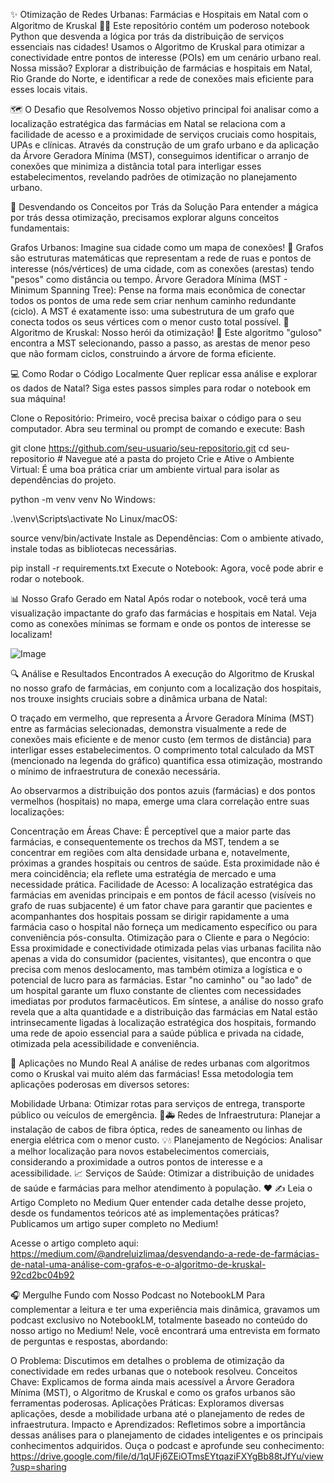 ✨ Otimização de Redes Urbanas: Farmácias e Hospitais em Natal com o Algoritmo de Kruskal 🏥💊
Este repositório contém um poderoso notebook Python que desvenda a lógica por trás da distribuição de serviços essenciais nas cidades! Usamos o Algoritmo de Kruskal para otimizar a conectividade entre pontos de interesse (POIs) em um cenário urbano real. Nossa missão? Explorar a distribuição de farmácias e hospitais em Natal, Rio Grande do Norte, e identificar a rede de conexões mais eficiente para esses locais vitais.

🗺️ O Desafio que Resolvemos
Nosso objetivo principal foi analisar como a localização estratégica das farmácias em Natal se relaciona com a facilidade de acesso e a proximidade de serviços cruciais como hospitais, UPAs e clínicas. Através da construção de um grafo urbano e da aplicação da Árvore Geradora Mínima (MST), conseguimos identificar o arranjo de conexões que minimiza a distância total para interligar esses estabelecimentos, revelando padrões de otimização no planejamento urbano.

🧠 Desvendando os Conceitos por Trás da Solução
Para entender a mágica por trás dessa otimização, precisamos explorar alguns conceitos fundamentais:

Grafos Urbanos: Imagine sua cidade como um mapa de conexões! 📍 Grafos são estruturas matemáticas que representam a rede de ruas e pontos de interesse (nós/vértices) de uma cidade, com as conexões (arestas) tendo "pesos" como distância ou tempo.
Árvore Geradora Mínima (MST - Minimum Spanning Tree): Pense na forma mais econômica de conectar todos os pontos de uma rede sem criar nenhum caminho redundante (ciclo). A MST é exatamente isso: uma subestrutura de um grafo que conecta todos os seus vértices com o menor custo total possível. 🌳
Algoritmo de Kruskal: Nosso herói da otimização! 💪 Este algoritmo "guloso" encontra a MST selecionando, passo a passo, as arestas de menor peso que não formam ciclos, construindo a árvore de forma eficiente.

💻 Como Rodar o Código Localmente
Quer replicar essa análise e explorar os dados de Natal? Siga estes passos simples para rodar o notebook em sua máquina!

Clone o Repositório: Primeiro, você precisa baixar o código para o seu computador. Abra seu terminal ou prompt de comando e execute:
Bash

git clone https://github.com/seu-usuario/seu-repositorio.git
cd seu-repositorio # Navegue até a pasta do projeto
Crie e Ative o Ambiente Virtual: É uma boa prática criar um ambiente virtual para isolar as dependências do projeto.

python -m venv venv
No Windows:

.\venv\Scripts\activate
No Linux/macOS:

source venv/bin/activate
Instale as Dependências: Com o ambiente ativado, instale todas as bibliotecas necessárias.

pip install -r requirements.txt
Execute o Notebook: Agora, você pode abrir e rodar o notebook.

📊 Nosso Grafo Gerado em Natal
Após rodar o notebook, você terá uma visualização impactante do grafo das farmácias e hospitais em Natal. Veja como as conexões mínimas se formam e onde os pontos de interesse se localizam!

![Image](https://github.com/user-attachments/assets/b66225c1-3b37-41f8-8942-538e901c869a)

🔍 Análise e Resultados Encontrados
A execução do Algoritmo de Kruskal no nosso grafo de farmácias, em conjunto com a localização dos hospitais, nos trouxe insights cruciais sobre a dinâmica urbana de Natal:

O traçado em vermelho, que representa a Árvore Geradora Mínima (MST) entre as farmácias selecionadas, demonstra visualmente a rede de conexões mais eficiente e de menor custo (em termos de distância) para interligar esses estabelecimentos. O comprimento total calculado da MST (mencionado na legenda do gráfico) quantifica essa otimização, mostrando o mínimo de infraestrutura de conexão necessária.

Ao observarmos a distribuição dos pontos azuis (farmácias) e dos pontos vermelhos (hospitais) no mapa, emerge uma clara correlação entre suas localizações:

Concentração em Áreas Chave: É perceptível que a maior parte das farmácias, e consequentemente os trechos da MST, tendem a se concentrar em regiões com alta densidade urbana e, notavelmente, próximas a grandes hospitais ou centros de saúde. Esta proximidade não é mera coincidência; ela reflete uma estratégia de mercado e uma necessidade prática.
Facilidade de Acesso: A localização estratégica das farmácias em avenidas principais e em pontos de fácil acesso (visíveis no grafo de ruas subjacente) é um fator chave para garantir que pacientes e acompanhantes dos hospitais possam se dirigir rapidamente a uma farmácia caso o hospital não forneça um medicamento específico ou para conveniência pós-consulta.
Otimização para o Cliente e para o Negócio: Essa proximidade e conectividade otimizada pelas vias urbanas facilita não apenas a vida do consumidor (pacientes, visitantes), que encontra o que precisa com menos deslocamento, mas também otimiza a logística e o potencial de lucro para as farmácias. Estar "no caminho" ou "ao lado" de um hospital garante um fluxo constante de clientes com necessidades imediatas por produtos farmacêuticos.
Em síntese, a análise do nosso grafo revela que a alta quantidade e a distribuição das farmácias em Natal estão intrinsecamente ligadas à localização estratégica dos hospitais, formando uma rede de apoio essencial para a saúde pública e privada na cidade, otimizada pela acessibilidade e conveniência.

🚀 Aplicações no Mundo Real
A análise de redes urbanas com algoritmos como o Kruskal vai muito além das farmácias! Essa metodologia tem aplicações poderosas em diversos setores:

Mobilidade Urbana: Otimizar rotas para serviços de entrega, transporte público ou veículos de emergência. 🚚🚑
Redes de Infraestrutura: Planejar a instalação de cabos de fibra óptica, redes de saneamento ou linhas de energia elétrica com o menor custo. 💡💧
Planejamento de Negócios: Analisar a melhor localização para novos estabelecimentos comerciais, considerando a proximidade a outros pontos de interesse e a acessibilidade. 📈
Serviços de Saúde: Otimizar a distribuição de unidades de saúde e farmácias para melhor atendimento à população. ❤️
✍️ Leia o Artigo Completo no Medium
Quer entender cada detalhe desse projeto, desde os fundamentos teóricos até as implementações práticas? Publicamos um artigo super completo no Medium!

Acesse o artigo completo aqui: https://medium.com/@andreluizlimaa/desvendando-a-rede-de-farmácias-de-natal-uma-análise-com-grafos-e-o-algoritmo-de-kruskal-92cd2bc04b92

🎧 Mergulhe Fundo com Nosso Podcast no NotebookLM
Para complementar a leitura e ter uma experiência mais dinâmica, gravamos um podcast exclusivo no NotebookLM, totalmente baseado no conteúdo do nosso artigo no Medium! Nele, você encontrará uma entrevista em formato de perguntas e respostas, abordando:

O Problema: Discutimos em detalhes o problema de otimização da conectividade em redes urbanas que o notebook resolveu.
Conceitos Chave: Explicamos de forma ainda mais acessível a Árvore Geradora Mínima (MST), o Algoritmo de Kruskal e como os grafos urbanos são ferramentas poderosas.
Aplicações Práticas: Exploramos diversas aplicações, desde a mobilidade urbana até o planejamento de redes de infraestrutura.
Impacto e Aprendizados: Refletimos sobre a importância dessas análises para o planejamento de cidades inteligentes e os principais conhecimentos adquiridos.
Ouça o podcast e aprofunde seu conhecimento: https://drive.google.com/file/d/1qUFj6ZEiOTmsEYtqaziFXYgBb88tJfYu/view?usp=sharing

